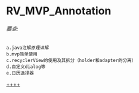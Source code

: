 # RV_MVP_Annotation

###### 要点:

    a.java注解原理详解    
    b.mvp简单使用  
    c.recyclerView的使用及其拆分（holder和adapter的分离）
    d.自定义dialog等
    e.日历选择器
    


[++++](https://github.com/PrettyAnt)

